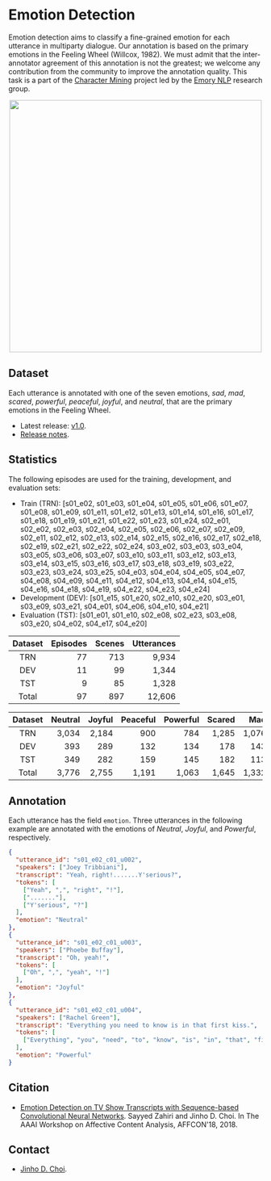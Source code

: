 # Emotion Detection

Emotion detection aims to classify a fine-grained emotion for each utterance in multiparty dialogue.
Our annotation is based on the primary emotions in the Feeling Wheel (Willcox, 1982).
We must admit that the inter-annotator agreement of this annotation is not the greatest; we welcome any contribution from the community to improve the annotation quality.
This task is a part of the [Character Mining](../../../character-mining) project led by the [Emory NLP](http://nlp.mathcs.emory.edu) research group.

<p align="center">
<img height="500" src="http://ct.counseling.org/wp-content/uploads/2017/08/SPIRAL-624x623.jpg">
</p>


## Dataset

Each utterance is annotated with one of the seven emotions, *sad*, *mad*, *scared*, *powerful*, *peaceful*, *joyful*, and *neutral*, that are the primary emotions in the Feeling Wheel.

* Latest release: [v1.0](https://github.com/emorynlp/emotion-detection/archive/character-mining-emotion-detection-1.0.tar.gz).
* [Release notes](doc/release-notes.md).

## Statistics

The following episodes are used for the training, development, and evaluation sets:

* Train (TRN): [s01\_e02, s01\_e03, s01\_e04, s01\_e05, s01\_e06, s01\_e07, s01\_e08, s01\_e09, s01\_e11, s01\_e12, s01\_e13, s01\_e14, s01\_e16, s01\_e17, s01\_e18, s01\_e19, s01\_e21, s01\_e22, s01\_e23, s01\_e24, s02\_e01, s02\_e02, s02\_e03, s02\_e04, s02\_e05, s02\_e06, s02\_e07, s02\_e09, s02\_e11, s02\_e12, s02\_e13, s02\_e14, s02\_e15, s02\_e16, s02\_e17, s02\_e18, s02\_e19, s02\_e21, s02\_e22, s02\_e24, s03\_e02, s03\_e03, s03\_e04, s03\_e05, s03\_e06, s03\_e07, s03\_e10, s03\_e11, s03\_e12, s03\_e13, s03\_e14, s03\_e15, s03\_e16, s03\_e17, s03\_e18, s03\_e19, s03\_e22, s03\_e23, s03\_e24, s03\_e25, s04\_e03, s04\_e04, s04\_e05, s04\_e07, s04\_e08, s04\_e09, s04\_e11, s04\_e12, s04\_e13, s04\_e14, s04\_e15, s04\_e16, s04\_e18, s04\_e19, s04\_e22, s04\_e23, s04\_e24]
* Development (DEV): [s01\_e15, s01\_e20, s02\_e10, s02\_e20, s03\_e01, s03\_e09, s03\_e21, s04\_e01, s04\_e06, s04\_e10, s04\_e21]
* Evaluation (TST): [s01\_e01, s01\_e10, s02\_e08, s02\_e23, s03\_e08, s03\_e20, s04\_e02, s04\_e17, s04\_e20]

| Dataset | Episodes | Scenes | Utterances |
|:-------:|---------:|-------:|-----------:|
| TRN     | 77       | 713    | 9,934      |
| DEV     | 11       | 99     | 1,344      |
| TST     | 9        | 85     | 1,328      |
| Total   | 97       | 897    | 12,606     |

| Dataset | Neutral | Joyful | Peaceful | Powerful | Scared | Mad   | Sad |  Total |
|:-------:|--------:|-------:|---------:|---------:|-------:|------:|----:|-------:|
| TRN     | 3,034   | 2,184  | 900      | 784      | 1,285  | 1,076 | 671 | 9,934  |
| DEV     | 393     | 289    | 132      | 134      | 178    | 143   | 75  | 1,344  |
| TST     | 349     | 282    | 159      | 145      | 182    | 113   | 98  | 1,328  |
| Total   | 3,776   | 2,755  | 1,191    | 1,063    | 1,645  | 1,332 | 844 | 12,606 |

## Annotation

Each utterance has the field `emotion`.
Three utterances in the following example are annotated with the emotions of *Neutral*, *Joyful*, and *Powerful*, respectively.

```json
{
  "utterance_id": "s01_e02_c01_u002",
  "speakers": ["Joey Tribbiani"],
  "transcript": "Yeah, right!.......Y'serious?",
  "tokens": [
    ["Yeah", ",", "right", "!"],
    ["......."],
    ["Y'serious", "?"]
  ],
  "emotion": "Neutral"
},
{
  "utterance_id": "s01_e02_c01_u003",
  "speakers": ["Phoebe Buffay"],
  "transcript": "Oh, yeah!",
  "tokens": [
    ["Oh", ",", "yeah", "!"]
  ],
  "emotion": "Joyful"
},
{
  "utterance_id": "s01_e02_c01_u004",
  "speakers": ["Rachel Green"],
  "transcript": "Everything you need to know is in that first kiss.",
  "tokens": [
    ["Everything", "you", "need", "to", "know", "is", "in", "that", "first", "kiss", "."]
  ],
  "emotion": "Powerful"
}
```

## Citation

* [Emotion Detection on TV Show Transcripts with Sequence-based Convolutional Neural Networks](https://arxiv.org/abs/1708.04299). Sayyed Zahiri and Jinho D. Choi. In The AAAI Workshop on Affective Content Analysis, AFFCON'18, 2018.


## Contact

* [Jinho D. Choi](http://www.mathcs.emory.edu/~choi).
